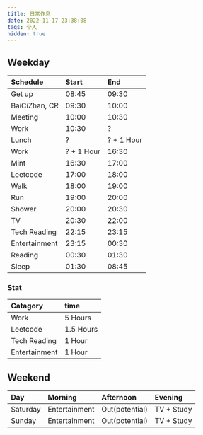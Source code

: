 ```yaml
---
title: 日常作息
date: 2022-11-17 23:38:08
tags: 个人
hidden: true
---
```


## Weekday

| Schedule      | Start     | End       |
| :--------     | :-------- | :-------- |
| Get up        | 08:45     | 09:30     |
| BaiCiZhan, CR | 09:30     | 10:00     |
| Meeting       | 10:00     | 10:30     |
| Work          | 10:30     | ?         |
| Lunch         | ?         | ? + 1 Hour|
| Work          | ? + 1 Hour| 16:30     |
| Mint          | 16:30     | 17:00     |
| Leetcode      | 17:00     | 18:00     |
| Walk          | 18:00     | 19:00     |
| Run           | 19:00     | 20:00     |
| Shower        | 20:00     | 20:30     |
| TV            | 20:30     | 22:00     |
| Tech Reading  | 22:15     | 23:15     |
| Entertainment | 23:15     | 00:30     |
| Reading       | 00:30     | 01:30     |
| Sleep         | 01:30     | 08:45     |

### Stat


| Catagory      | time      |
| :--------     | :-------- |
| Work          | 5 Hours   |
| Leetcode      | 1.5 Hours |
| Tech Reading  | 1 Hour    |
| Entertainment | 1 Hour    |

## Weekend

| Day           | Morning       | Afternoon     | Evening   |
| :--------     | :--------     | :--------     | :-------- |
| Saturday      | Entertainment | Out(potential)| TV + Study|
| Sunday        | Entertainment | Out(potential)| TV + Study|
